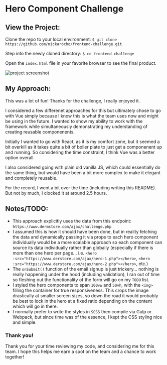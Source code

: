 # Hero Component Challenge

## View the Project:

Clone the repo to your local environment:
`$ git clone https://github.com/nickarocho/frontend-challenge.git`

Step into the newly cloned directory:
`$ cd frontend-challenge`

Open the `index.html` file in your favorite browser to see the final product.

![project screenshot](https://i.imgur.com/grnyppU.png "Project Preview")


## My Approach:

This was a lot of fun! Thanks for the challenge, I really enjoyed it.

I considered a few differenet approaches for this but ultimately chose to go with Vue simply because I know this is what the team uses now and might be using in the future. I wanted to show my ability to work with the framework while simultaneously demonstrating my understanding of creating reusable componenents.

Initially I wanted to go with React, as it is my comfort zone, but it seemed a bit overkill as it takes quite a bit of boiler plate to just get a componenent up and running. So considering the time constraint, I think Vue was a better option overall.

I also considered going with plain old vanilla JS, which could essentially do the same thing, but would have been a bit more complex to make it elegant and completely reusable.

For the record, I went a bit over the time (including writing this README). But not by much, I clocked it at around 2.5 hours.

## Notes/TODO:

- This approach explicitly uses the data from this endpoint: `https://www.dermstore.com/ajax/challenge.php`
- I assumed this is how it should have been done, but in reality fetching the data and dynamically passing it via props to each hero component individually would be a more scalable approach so each component can source its data individually rather than globally (especially if there is more than one hero per page... i.e. `<hero :src="https://www.derstore.com/ajax/hero-1.php"></hero>`, `<hero :src="https://www.derstore.com/ajax/hero-2.php"></hero>`, etc.)
- The `onSubmit()` function of the email signup is just trickery... nothing is really happening under the hood (including validation), I ran out of time so fleshing out the functionality of the form will go on my `TODO` list.
- I styled the hero components to span `100vw` and `50vh`, with the `<img>` filling the container for true responsiveness. This crops the image drastically at smaller screen sizes, so down the road it would probably be best to lock in the hero at a fixed ratio depending on the content which will go in there.
- I normally prefer to write the styles in `SCSS` then compile via Gulp or Webpack, but since time was of the essence, I kept the CSS styling nice and simple.

### Thank you!

Thank you for your time reviewing my code, and considering me for this team. I hope this helps me earn a spot on the team and a chance to work together!
